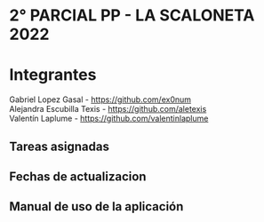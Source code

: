 # 2° PARCIAL PP - LA SCALONETA 2022

# Integrantes
Gabriel Lopez Gasal - https://github.com/ex0num <br>
Alejandra Escubilla Texis - https://github.com/aletexis <br>
Valentín Laplume - https://github.com/valentinlaplume <br> 

## Tareas asignadas

## Fechas de actualizacion

## Manual de uso de la aplicación

